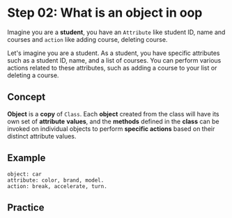 # Step 02: What is an object in oop
Imagine you are a **student**, you have an `Attribute` like student ID, name and courses and `action` like adding course, deleting course. 

Let's imagine you are a student. As a student, you have specific attributes such as a student ID, name, and a list of courses. You can perform various actions related to these attributes, such as adding a course to your list or deleting a course.

## Concept

**Object** is a **copy** of `Class`. Each **object** created from the class will have its own set of **attribute** **values**, and the **methods** defined in the **class** can be invoked on individual objects to perform **specific actions** based on their distinct attribute values.

## Example
```
object: car
attribute: color, brand, model.
action: break, accelerate, turn.
```

## Practice


